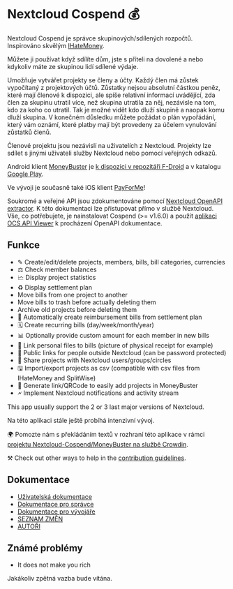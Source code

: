 # Nextcloud Cospend 💰

Nextcloud Cospend je správce skupinových/sdílených rozpočtů. Inspirováno skvělým [IHateMoney](https://github.com/spiral-project/ihatemoney/).

Můžete ji používat když sdílíte dům, jste s příteli na dovolené a nebo kdykoliv máte ze skupinou lidí sdílené výdaje.

Umožňuje vytvářet projekty se členy a účty. Každý člen má zůstek vypočítaný z projektových účtů. Zůstatky nejsou absolutní částkou peněz, které mají členové k dispozici, ale spíše relativní informací uvádějící, zda člen za skupinu utratil více, než skupina utratila za něj, nezávisle na tom, kdo za koho co utratil. Tak je možné vidět kdo dluží skupině a naopak komu dluží skupina. V konečném důsledku můžete požádat o plán vypořádání, který vám oznámí, které platby mají být provedeny za účelem vynulování zůstatků členů.

Členové projektu jsou nezávislí na uživatelích z Nextcloud. Projekty lze sdílet s jinými uživateli služby Nextcloud nebo pomocí veřejných odkazů.

Android klient [MoneyBuster](https://gitlab.com/eneiluj/moneybuster) je [k dispozici v repozitáři F-Droid](https://f-droid.org/packages/net.eneiluj.moneybuster/) a v katalogu [Google Play](https://play.google.com/store/apps/details?id=net.eneiluj.moneybuster).

Ve vývoji je současně také iOS klient [PayForMe](https://github.com/mayflower/PayForMe)!

Soukromé a veřejné API jsou zdokumentováne pomocí [Nextcloud OpenAPI extractor](https://github.com/nextcloud/openapi-extractor/). K této dokumentaci lze přistupovat přímo v službě Nextcloud. Vše, co potřebujete, je nainstalovat Cospend (>= v1.6.0) a použít [aplikaci OCS API Viewer](https://apps.nextcloud.com/apps/ocs_api_viewer) k procházení OpenAPI dokumentace.

## Funkce

* ✎ Create/edit/delete projects, members, bills, bill categories, currencies
* ⚖ Check member balances
* 🗠 Display project statistics
* ♻ Display settlement plan
* Move bills from one project to another
* Move bills to trash before actually deleting them
* Archive old projects before deleting them
* 🎇 Automatically create reimbursement bills from settlement plan
* 🗓 Create recurring bills (day/week/month/year)
* 📊 Optionally provide custom amount for each member in new bills
* 🔗 Link personal files to bills (picture of physical receipt for example)
* 👩 Public links for people outside Nextcloud (can be password protected)
* 👫 Share projects with Nextcloud users/groups/circles
* 🖫 Import/export projects as csv (compatible with csv files from IHateMoney and SplitWise)
* 🔗 Generate link/QRCode to easily add projects in MoneyBuster
* 🗲 Implement Nextcloud notifications and activity stream

This app usually support the 2 or 3 last major versions of Nextcloud.

Na této aplikaci stále ještě probíhá intenzivní vývoj.

🌍 Pomozte nám s překládáním textů v rozhraní této aplikace v rámci [projektu Nextcloud-Cospend/MoneyBuster na službě Crowdin](https://crowdin.com/project/moneybuster).

⚒ Check out other ways to help in the [contribution guidelines](https://github.com/julien-nc/cospend-nc/blob/master/CONTRIBUTING.md).

## Dokumentace

* [Uživatelská dokumentace](https://github.com/julien-nc/cospend-nc/blob/master/docs/user.md)
* [Dokumentace pro správce](https://github.com/julien-nc/cospend-nc/blob/master/docs/admin.md)
* [Dokumentace pro vývojáře](https://github.com/julien-nc/cospend-nc/blob/master/docs/dev.md)
* [SEZNAM ZMĚN](https://github.com/julien-nc/cospend-nc/blob/master/CHANGELOG.md#change-log)
* [AUTOŘI](https://github.com/julien-nc/cospend-nc/blob/master/AUTHORS.md#authors)

## Známé problémy

* It does not make you rich

Jakákoliv zpětná vazba bude vítána.

